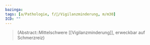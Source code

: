 ```yaml
---
bazinga: 
tags: [a/Pathologie, f/🧠/Vigilanzminderung, m/m30]
ICD: ""
---
```

> (Abstract::Mittelschwere [[Vigilanzminderung]], erweckbar auf Schmerzreiz)